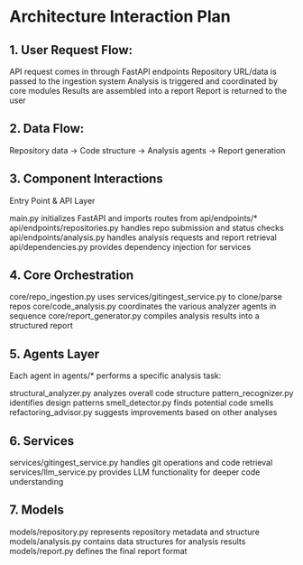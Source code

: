 # Architecture Interaction Plan


## 1. User Request Flow:

API request comes in through FastAPI endpoints
Repository URL/data is passed to the ingestion system
Analysis is triggered and coordinated by core modules
Results are assembled into a report
Report is returned to the user


## 2. Data Flow:

Repository data → Code structure → Analysis agents → Report generation



## 3. Component Interactions
Entry Point & API Layer

main.py initializes FastAPI and imports routes from api/endpoints/*
api/endpoints/repositories.py handles repo submission and status checks
api/endpoints/analysis.py handles analysis requests and report retrieval
api/dependencies.py provides dependency injection for services

## 4. Core Orchestration

core/repo_ingestion.py uses services/gitingest_service.py to clone/parse repos
core/code_analysis.py coordinates the various analyzer agents in sequence
core/report_generator.py compiles analysis results into a structured report

## 5. Agents Layer

Each agent in agents/* performs a specific analysis task:

structural_analyzer.py analyzes overall code structure
pattern_recognizer.py identifies design patterns
smell_detector.py finds potential code smells
refactoring_advisor.py suggests improvements based on other analyses



## 6. Services

services/gitingest_service.py handles git operations and code retrieval
services/llm_service.py provides LLM functionality for deeper code understanding

## 7. Models

models/repository.py represents repository metadata and structure
models/analysis.py contains data structures for analysis results
models/report.py defines the final report format
